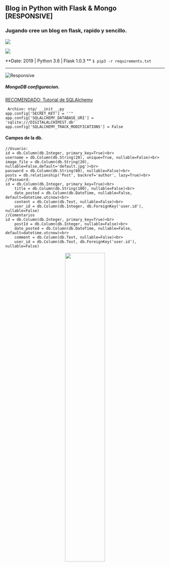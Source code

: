 
## Blog in Python with Flask & Mongo [RESPONSIVE]

### Jugando cree un blog en flask, rapido y sencillo. 

![](https://cdn.apkgoogle.org/storage/2020/09/Python-3-Tutorials-Learn-Python-Tutorials-Full-Ad-Free-MoD-APK-3.3.png)

 ![](https://img.shields.io/badge/Version-1.25-black) 


**Date: 2019 | Python 3.6 | Flask 1.0.3 **
`$ pip3 -r requirements.txt`

----



![Responsive](https://i.imgur.com/f5J45dj.png)
<br>
##### MongoDB configuracion. 
[RECOMENDADO: Tutorial de SQLAlchemy](https://j2logo.com/python/sqlalchemy-tutorial-de-python-sqlalchemy-guia-de-inicio/)
```
 Archivo: ntp/ __init__.py
app.config['SECRET_KEY'] = ''"
app.config['SQLALCHEMY_DATABASE_URI'] = 'sqlite:///DIGITALALCHIMIST.db'
app.config['SQLALCHEMY_TRACK_MODIFICATIONS'] = False
```

####  Campos de la db.

```
//Usuario:
id = db.Column(db.Integer, primary_key=True)<br>
username = db.Column(db.String(20), unique=True, nullable=False)<br>
image_file = db.Column(db.String(20), nullable=False,default='default.jpg')<br>
password = db.Column(db.String(60), nullable=False)<br>
posts = db.relationship('Post', backref='author', lazy=True)<br>
//Password:
id = db.Column(db.Integer, primary_key=True)<br>
    title = db.Column(db.String(100), nullable=False)<br>
    date_posted = db.Column(db.DateTime, nullable=False, default=datetime.utcnow)<br>
    content = db.Column(db.Text, nullable=False)<br>
    user_id = db.Column(db.Integer, db.ForeignKey('user.id'), nullable=False)
//Comentarios 
id = db.Column(db.Integer, primary_key=True)<br>
    postId = db.Column(db.Integer, nullable=False)<br>
    date_posted = db.Column(db.DateTime, nullable=False, default=datetime.utcnow)<br>
    comment = db.Column(db.Text, nullable=False)<br>
    user_id = db.Column(db.Text, db.ForeignKey('user.id'), nullable=False)

```


<p align="center" width="100%">
    <img width="50%" src="https://i.imgur.com/OgbNOoM.png"> 
</p>








